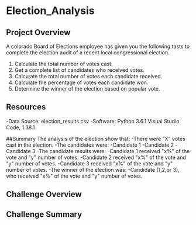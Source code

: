# Election_Analysis

## Project Overview
A colorado Board of Elections employee has given you the following tasts to complete the election audit of a recent local congressional election.

1. Calculate the total number of votes cast.
2. Get a complete list of candidates who received votes.
3. Calcu;ate the total number of votes each candidate received.
4. Calculate the percentage of votes each candidate won.
5. Determine the winner of the election based on popular vote.

## Resources
-Data Source: election_results.csv
-Software: Python 3.6.1 Visual Studio Code, 1.38.1

##Summary
The analysis of the election show that:
-There were "X" votes cast in the election.
-The candidates were:
  -Candidate 1
  -Candidate 2
  -Candidate 3
-The candidate results were:
  -Candidate 1 received "x%" of the vote and "y" number of votes.
  -Candidate 2 received "x%" of the vote and "y" number of votes.
  -Candidate 3 received "x%" of the vote and "y" number of votes.
-The winner of the election was:
  -Candidate (1,2,or 3), who received "x%" of the vote and "y" number of votes.
  
  ## Challenge Overview
  
  ## Challenge Summary
